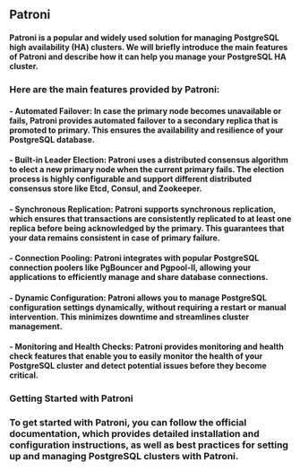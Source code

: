 ## Patroni

#### Patroni is a popular and widely used solution for managing PostgreSQL high availability (HA) clusters. We will briefly introduce the main features of Patroni and describe how it can help you manage your PostgreSQL HA cluster.

### Here are the main features provided by Patroni:

#### - Automated Failover: In case the primary node becomes unavailable or fails, Patroni provides automated failover to a secondary replica that is promoted to primary. This ensures the availability and resilience of your PostgreSQL database.

#### - Built-in Leader Election: Patroni uses a distributed consensus algorithm to elect a new primary node when the current primary fails. The election process is highly configurable and support different distributed consensus store like Etcd, Consul, and Zookeeper.

#### - Synchronous Replication: Patroni supports synchronous replication, which ensures that transactions are consistently replicated to at least one replica before being acknowledged by the primary. This guarantees that your data remains consistent in case of primary failure.

#### - Connection Pooling: Patroni integrates with popular PostgreSQL connection poolers like PgBouncer and Pgpool-II, allowing your applications to efficiently manage and share database connections.

#### - Dynamic Configuration: Patroni allows you to manage PostgreSQL configuration settings dynamically, without requiring a restart or manual intervention. This minimizes downtime and streamlines cluster management.

#### - Monitoring and Health Checks: Patroni provides monitoring and health check features that enable you to easily monitor the health of your PostgreSQL cluster and detect potential issues before they become critical.

### Getting Started with Patroni

### To get started with Patroni, you can follow the official documentation, which provides detailed installation and configuration instructions, as well as best practices for setting up and managing PostgreSQL clusters with Patroni.
